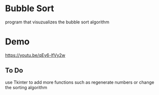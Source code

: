 # Bubble Sort

program that visuzualizes the bubble sort algorithm

# Demo

https://youtu.be/qEy6-lfVy2w

## To Do

use Tkinter to add more functions such as regenerate numbers or change the sorting algorithm
